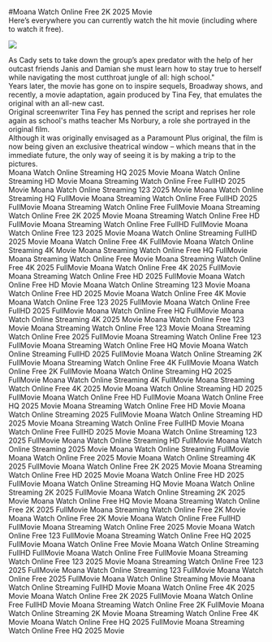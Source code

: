 #Moana Watch Online Free 2K 2025 Movie  
Here’s everywhere you can currently watch the hit movie (including where to watch it free).  
  
[![](https://i.imgur.com/qSNzIqt.png)](https://movie.rssnews.media/IQCLcaROO.php)  
  
As Cady sets to take down the group’s apex predator with the help of her outcast friends Janis and Damian she must learn how to stay true to herself while navigating the most cutthroat jungle of all: high school."  
Years later, the movie has gone on to inspire sequels, Broadway shows, and recently, a movie adaptation, again produced by Tina Fey, that emulates the original with an all-new cast.  
Original screenwriter Tina Fey has penned the script and reprises her role again as school's maths teacher Ms Norbury, a role she portrayed in the original film.  
Although it was originally envisaged as a Paramount Plus original, the film is now being given an exclusive theatrical window – which means that in the immediate future, the only way of seeing it is by making a trip to the pictures.  
Moana Watch Online Streaming HQ 2025 Movie
Moana Watch Online Streaming HD Movie
Moana Streaming Watch Online Free FullHD 2025 Movie
Moana Watch Online Streaming 123 2025 Movie
Moana Watch Online Streaming HQ FullMovie
Moana Streaming Watch Online Free FullHD 2025 FullMovie
Moana Streaming Watch Online Free FullMovie
Moana Streaming Watch Online Free 2K 2025 Movie
Moana Streaming Watch Online Free HD FullMovie
Moana Streaming Watch Online Free FullHD FullMovie
Moana Watch Online Free 123 2025 Movie
Moana Watch Online Streaming FullHD 2025 Movie
Moana Watch Online Free 4K FullMovie
Moana Watch Online Streaming 4K Movie
Moana Streaming Watch Online Free HQ FullMovie
Moana Streaming Watch Online Free Movie
Moana Streaming Watch Online Free 4K 2025 FullMovie
Moana Watch Online Free 4K 2025 FullMovie
Moana Streaming Watch Online Free HD 2025 FullMovie
Moana Watch Online Free HD Movie
Moana Watch Online Streaming 123 Movie
Moana Watch Online Free HD 2025 Movie
Moana Watch Online Free 4K Movie
Moana Watch Online Free 123 2025 FullMovie
Moana Watch Online Free FullHD 2025 FullMovie
Moana Watch Online Free HQ FullMovie
Moana Watch Online Streaming 4K 2025 Movie
Moana Watch Online Free 123 Movie
Moana Streaming Watch Online Free 123 Movie
Moana Streaming Watch Online Free 2025 FullMovie
Moana Streaming Watch Online Free 123 FullMovie
Moana Streaming Watch Online Free HQ Movie
Moana Watch Online Streaming FullHD 2025 FullMovie
Moana Watch Online Streaming 2K FullMovie
Moana Streaming Watch Online Free 4K FullMovie
Moana Watch Online Free 2K FullMovie
Moana Watch Online Streaming HQ 2025 FullMovie
Moana Watch Online Streaming 4K FullMovie
Moana Streaming Watch Online Free 4K 2025 Movie
Moana Watch Online Streaming HD 2025 FullMovie
Moana Watch Online Free HD FullMovie
Moana Watch Online Free HQ 2025 Movie
Moana Streaming Watch Online Free HD Movie
Moana Watch Online Streaming 2025 FullMovie
Moana Watch Online Streaming HD 2025 Movie
Moana Streaming Watch Online Free FullHD Movie
Moana Watch Online Free FullHD 2025 Movie
Moana Watch Online Streaming 123 2025 FullMovie
Moana Watch Online Streaming HD FullMovie
Moana Watch Online Streaming 2025 Movie
Moana Watch Online Streaming FullMovie
Moana Watch Online Free 2025 Movie
Moana Watch Online Streaming 4K 2025 FullMovie
Moana Watch Online Free 2K 2025 Movie
Moana Streaming Watch Online Free HD 2025 Movie
Moana Watch Online Free HD 2025 FullMovie
Moana Watch Online Streaming HQ Movie
Moana Watch Online Streaming 2K 2025 FullMovie
Moana Watch Online Streaming 2K 2025 Movie
Moana Watch Online Free HQ Movie
Moana Streaming Watch Online Free 2K 2025 FullMovie
Moana Streaming Watch Online Free 2K Movie
Moana Watch Online Free 2K Movie
Moana Watch Online Free FullHD FullMovie
Moana Streaming Watch Online Free 2025 Movie
Moana Watch Online Free 123 FullMovie
Moana Streaming Watch Online Free HQ 2025 FullMovie
Moana Watch Online Free Movie
Moana Watch Online Streaming FullHD FullMovie
Moana Watch Online Free FullMovie
Moana Streaming Watch Online Free 123 2025 Movie
Moana Streaming Watch Online Free 123 2025 FullMovie
Moana Watch Online Streaming 123 FullMovie
Moana Watch Online Free 2025 FullMovie
Moana Watch Online Streaming Movie
Moana Watch Online Streaming FullHD Movie
Moana Watch Online Free 4K 2025 Movie
Moana Watch Online Free 2K 2025 FullMovie
Moana Watch Online Free FullHD Movie
Moana Streaming Watch Online Free 2K FullMovie
Moana Watch Online Streaming 2K Movie
Moana Streaming Watch Online Free 4K Movie
Moana Watch Online Free HQ 2025 FullMovie
Moana Streaming Watch Online Free HQ 2025 Movie